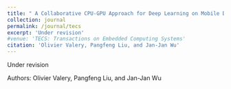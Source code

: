 ```yaml
---
title: " A Collaborative CPU-GPU Approach for Deep Learning on Mobile Devices"
collection: journal
permalink: /journal/tecs
excerpt: 'Under revision'
#venue: 'TECS: Transactions on Embedded Computing Systems'
citation: 'Olivier Valery, Pangfeng Liu, and Jan-Jan Wu'
---
```


Under revision

Authors: Olivier Valery, Pangfeng Liu, and Jan-Jan Wu
